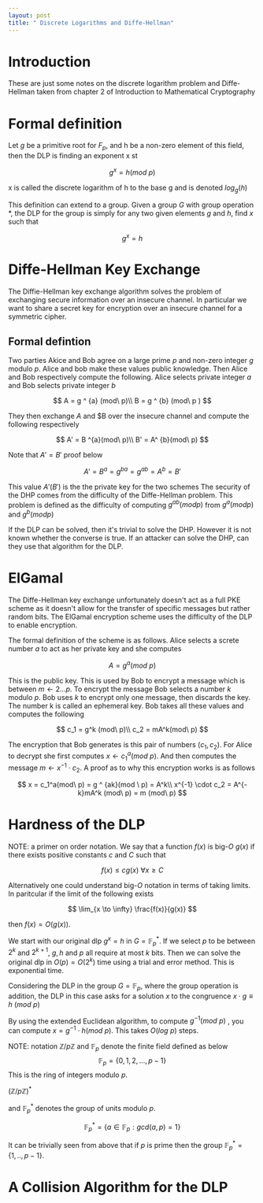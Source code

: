 ```yaml
---
layout: post
title: " Discrete Logarithms and Diffe-Hellman"
---
```


# Introduction
These are just some notes on the discrete logarithm problem and Diffe-Hellman taken from chapter 2 of Introduction to Mathematical Cryptography

# Formal definition
Let $g$ be a primitive root for $F_{p}$, and h be a non-zero element of this field, then the DLP is finding an exponent x st

$$ 
      g^{x} = h (mod\ p)
$$

x is called the discrete logarithm of h to the base g and is denoted $log_{g}(h)$

This definition can extend to a group. Given a group $G$ with group operation *, the DLP for the group is simply for any two given elements $g$ and $h$, find $x$ such that

$$
      g ^{x} = h
$$

# Diffe-Hellman Key Exchange
The Diffie-Hellman key exchange algorithm solves the problem of exchanging secure information over an insecure channel. In particular we want to share a secret key for encryption over an insecure channel for a symmetric cipher.

## Formal defintion
Two parties Akice and Bob agree on a large prime $p$ and non-zero integer $g$ modulo $p$. Alice and bob make these values public knowledge. Then Alice and Bob respectively compute the following. Alice selects private integer $a$ and Bob selects private integer $b$

$$
A = g ^ {a} (mod\ p)\\
B = g ^ {b} (mod\ p )
$$

They then exchange $A$ and $B over the insecure channel and compute the following respectively

$$
A' = B ^{a}(mod\ p)\\
B' = A^ {b}(mod\ p)
$$

Note that $A' = B'$ proof below

$$
A' = B ^ {a} = g^{ba} = g ^ {ab} = A^{b} = B' 
$$

This value $A'(B')$ is the the private key for the two schemes
The security of the DHP comes from the difficulty of the Diffe-Hellman problem. This problem is defined as the difficulty of computing $g^{ab} (mod p)$ from $g^{a} (mod p)$
and $g^{b} (mod p)$

If the DLP can be solved, then it's trivial to solve the DHP. However it is not known whether the converse is true. If an attacker can solve the DHP, can they use that algorithm for the DLP.

# ElGamal
The Diffe-Hellman key exchange unfortunately doesn't act as a full PKE scheme as it doesn't allow for the transfer of specific messages but rather random bits. The ElGamal encryption scheme uses the difficulty of the DLP to enable encryption.

The formal definition of the scheme is as follows. Alice selects a screte number $a$ to act as her private key and she computes

$$ 
 A = g ^ {a} (mod\ p)
$$

This is the public key. This is used by Bob to encrypt a message which is between $m \leftarrow 2 ... p$. To encrypt the message Bob selects a number $k$ modulo $p$. Bob uses $k$ to encrypt only one message, then discards the key. The number k is called an ephemeral key. Bob takes all these values and computes the following

$$
c_1 = g^k (mod\ p)\\
c_2 = mA^k(mod\ p)
$$

The encryption that Bob generates is this pair of numbers $(c_1, c_2)$. For Alice to decrypt she first computes $x \leftarrow c_{1}^{a} (mod \ p)$. And then computes the message $m \leftarrow x^{-1}\cdot c_2$. A proof as to why this encryption works is as follows

$$
x = c_1^a(mod\ p) = g ^ {ak}(mod \ p) = A^k\\
x^{-1} \cdot c_2 = A^{-k}mA^k (mod\ p) = m (mod\ p)
$$

# Hardness of the DLP 
NOTE: a primer on order notation. We say that a function $f(x)$ is big-$O$ $g(x)$ if there exists positive constants $c$ and $C$ such that

$$
 f (x) \leq cg(x) \  \forall x \geq C
$$

Alternatively one could understand big-$O$ notation in terms of taking limits. In paritcular if the limit of the following exists

$$
\lim_{x \to \infty} \frac{f(x)}{g(x)}
$$

then $f(x)=O(g(x))$.

We start with our original dlp $g^x = h$ in $G=\mathbb{F}^*_p$. If we select $p$ to be between $2^k$ and $2^{k+1}$, $g, h$ and $p$ all require at most $k$ bits. Then we can solve the original dlp in $O(p)=O(2^k)$ time using a trial and error method. This is exponential time.

Considering the DLP in the group $G=\mathbb{F}_p$, where the group operation is addition, the DLP in this case asks for a solution $x$ to the congruence $x\cdot g\equiv h \ (mod \ p)$

By using the extended Euclidean algorithm, to compute $g^{-1} (mod \ p)$ , you can compute $x = g^{-1} \cdot h (mod \ p)$.
This takes $O(log\ p)$ steps. 

NOTE: notation
$\mathbb{Z}/p\mathbb{Z}$ and $\mathbb{F}_p$ denote the finite field defined as below
$$
\mathbb{F}_p = \{0, 1, 2, ..., p-1\}
$$
This is the ring of integers modulo $p$. 

$(\mathbb{Z}/p\mathbb{Z})^*$

 and $\mathbb{F}^*_p$ denotes the group of units modulo $p$. 

$$
\mathbb{F}^*_p=\{a \in \mathbb{F}_p : gcd(a, p) = 1 \}
$$

It can be trivially seen from above that if $p$ is prime then the group $\mathbb{F}^*_p = \{1, .., p-1\}$.

# A Collision Algorithm for the DLP
